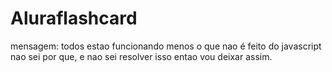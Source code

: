 # Aluraflashcard

mensagem: todos estao funcionando menos o que nao é feito do javascript nao sei por que, e nao sei resolver isso entao vou deixar assim.
